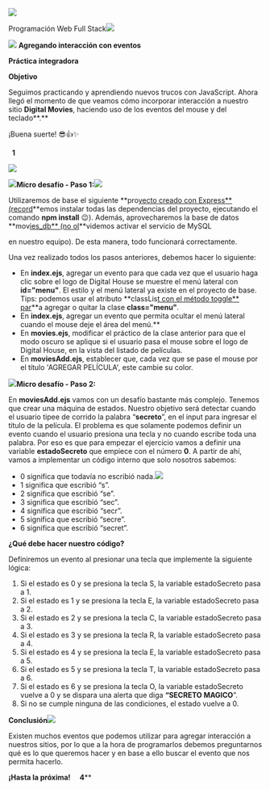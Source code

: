 ﻿![](Aspose.Words.331ccb72-f73c-469b-a513-a1f171d2e5a6.001.png)

Programación Web Full Stack![](Aspose.Words.331ccb72-f73c-469b-a513-a1f171d2e5a6.002.png)

![](Aspose.Words.331ccb72-f73c-469b-a513-a1f171d2e5a6.003.png) **Agregando interacción con eventos**

**Práctica integradora**

**Objetivo**

Seguimos practicando y aprendiendo nuevos trucos con JavaScript. Ahora llegó el momento de que veamos cómo incorporar interacción a nuestro sitio **Digital Movies**, haciendo uso de los eventos del mouse y del teclado**.**

¡Buena suerte! 😎👍✨

` `**1**

![](Aspose.Words.331ccb72-f73c-469b-a513-a1f171d2e5a6.004.png)

![](Aspose.Words.331ccb72-f73c-469b-a513-a1f171d2e5a6.005.png)**Micro desafío - Paso 1:![](Aspose.Words.331ccb72-f73c-469b-a513-a1f171d2e5a6.002.png)**

Utilizaremos de base el siguiente **pro[yecto creado con Express** (record](https://drive.google.com/file/d/1J-rBttX_ZLPdPqQrFL9YrhGZR4n03Sbs/view?usp=sharing)**emos instalar todas las dependencias del proyecto, ejecutando el comando **npm install** 😉). Además, aprovecharemos la base de datos **mov[ies_db** (no ol](https://drive.google.com/file/d/1hTfCUmhsW6onS0_pMf7kipGbaIA7UHjZ/view?usp=sharing)**videmos activar el servicio de MySQL

en nuestro equipo). De esta manera, todo funcionará correctamente.

Una vez realizado todos los pasos anteriores, debemos hacer lo siguiente:

- En **index.ejs**, agregar un evento para que cada vez que el usuario haga clic sobre el logo de Digital House se muestre el menú lateral con  **id="menu"**. El estilo y el menú lateral ya existe en el proyecto de base. Tips: podemos usar el atributo **classLis[t con el método toggle** par](https://developer.mozilla.org/es/docs/Web/API/Element/classList)**a agregar o quitar la clase  **class="menu"**.
- En **index.ejs**, agregar un evento que permita ocultar el menú lateral cuando el mouse deje el área del menú.** 
- En **movies.ejs**, modificar el práctico de la clase anterior para que el modo oscuro se aplique si el usuario pasa el mouse sobre el logo de Digital House, en la vista del listado de películas.
- En **moviesAdd.ejs**, establecer que, cada vez que se pase el mouse por el título 'AGREGAR PELÍCULA', este cambie su color.

![](Aspose.Words.331ccb72-f73c-469b-a513-a1f171d2e5a6.005.png)**Micro desafío - Paso 2:**

En **moviesAdd.ejs** vamos con un desafío bastante más complejo. Tenemos que crear una máquina de estados. Nuestro objetivo será detectar cuando el usuario tipee de corrido la palabra “**secreto**”, en el input para ingresar el título de la película. El problema es que solamente podemos definir un evento cuando el usuario presiona una tecla y no cuando escribe toda una palabra. Por eso es que para empezar el ejercicio vamos a definir una variable **estadoSecreto** que empiece con el número **0**. A partir de ahí, vamos a implementar un código interno que solo nosotros sabemos:

- 0 significa que todavía no escribió nada.![](Aspose.Words.331ccb72-f73c-469b-a513-a1f171d2e5a6.002.png)
- 1 significa que escribió “s”.
- 2 significa que escribió “se”.
- 3 significa que escribió “sec”.
- 4 significa que escribió “secr”.
- 5 significa que escribió “secre”.
- 6 significa que escribió “secret”.

**¿Qué debe hacer nuestro código?**

Definiremos un evento al presionar una tecla que implemente la siguiente lógica:

1. Si el estado es 0 y se presiona la tecla S, la variable estadoSecreto pasa a 1.
1. Si el estado es 1 y se presiona la tecla E, la variable estadoSecreto pasa a 2.
1. Si el estado es 2 y se presiona la tecla C, la variable estadoSecreto pasa a 3.
1. Si el estado es 3 y se presiona la tecla R, la variable estadoSecreto pasa a 4.
1. Si el estado es 4 y se presiona la tecla E, la variable estadoSecreto pasa a 5.
1. Si el estado es 5 y se presiona la tecla T, la variable estadoSecreto pasa a 6.
1. Si el estado es 6 y se presiona la tecla O, la variable estadoSecreto vuelve a 0 y se dispara una alerta que diga **“SECRETO MAGICO**”.
1. Si no se cumple ninguna de las condiciones, el estado vuelve a 0.

**Conclusión![](Aspose.Words.331ccb72-f73c-469b-a513-a1f171d2e5a6.002.png)**

Existen muchos eventos que podemos utilizar para agregar interacción a nuestros sitios, por lo que a la hora de programarlos debemos preguntarnos qué es lo que queremos hacer y en base a ello buscar el evento que nos permita hacerlo.

**¡Hasta la próxima!**
`  `**4****
